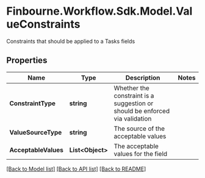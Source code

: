 # Finbourne.Workflow.Sdk.Model.ValueConstraints
Constraints that should be applied to a Tasks fields

## Properties

Name | Type | Description | Notes
------------ | ------------- | ------------- | -------------
**ConstraintType** | **string** | Whether the constraint is a suggestion or should be enforced via validation | 
**ValueSourceType** | **string** | The source of the acceptable values | 
**AcceptableValues** | **List&lt;Object&gt;** | The acceptable values for the field | 

[[Back to Model list]](../README.md#documentation-for-models) [[Back to API list]](../README.md#documentation-for-api-endpoints) [[Back to README]](../README.md)

